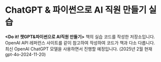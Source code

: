 # ChatGPT & 파이썬으로 AI 직원 만들기 실습

**<Do it! 챗GPT&파이썬으로 AI직원 만들기>** 책의 실습 코드를 작성한 저장소입니다.  
OpenAI API 레퍼런스 사이트를 같이 참고하여 작성하여 코드가 책과 다소 다릅니다.  
최신 OpenAI ChatGPT 모델을 사용하면서 진행할 예정입니다. (2025년 2월 현재 gpt-4o-2024-11-20)
